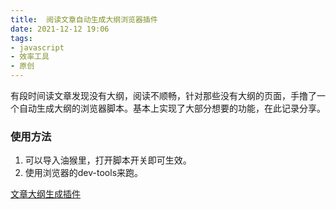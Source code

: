 ```yaml
---
title:  阅读文章自动生成大纲浏览器插件
date: 2021-12-12 19:06
tags: 
- javascript
- 效率工具
- 原创
---
```


有段时间读文章发现没有大纲，阅读不顺畅，针对那些没有大纲的页面，手撸了一个自动生成大纲的浏览器脚本。基本上实现了大部分想要的功能，在此记录分享。

### 使用方法
1. 可以导入油猴里，打开脚本开关即可生效。
2. 使用浏览器的dev-tools来跑。


<p><i class="fa fa-file-code-o" aria-hidden="true"></i><a href="/data/outlineTool.user.js">文章大纲生成插件</a></p>